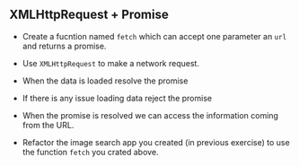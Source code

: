 ## XMLHttpRequest + Promise

- Create a fucntion named `fetch` which can accept one parameter an `url` and returns a promise.
- Use `XMLHttpRequest` to make a network request.
- When the data is loaded resolve the promise
- If there is any issue loading data reject the promise
- When the promise is resolved we can access the information coming from the URL.

- Refactor the image search app you created (in previous exercise) to use the function `fetch` you crated above.
